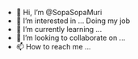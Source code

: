 - 👋 Hi, I’m @SopaSopaMuri
- 👀 I’m interested in ... Doing my job
- 🌱 I’m currently learning ...
- 💞️ I’m looking to collaborate on ...
- 📫 How to reach me ...

<!---
SopaSopaMuri/SopaSopaMuri is a ✨ special ✨ repository because its `README.md` (this file) appears on your GitHub profile.
You can click the Preview link to take a look at your changes.
--->

